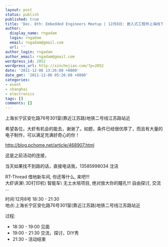```yaml
---
layout: post
status: publish
published: true
title: 'Dec. 8th: Embedded Engineers Meetup | 12月8日: 嵌入式工程师上海线下聚会'
author:
  display_name: rngadam
  login: rngadam
  email: rngadam@gmail.com
  url: ''
author_login: rngadam
author_email: rngadam@gmail.com
wordpress_id: 2052
wordpress_url: http://xinchejian.com/?p=2052
date: '2011-12-06 13:26:08 +0800'
date_gmt: '2011-12-06 05:26:08 +0800'
categories:
- event
- shanghai
- electronics
tags: []
comments: []
---
```

<p><!--:zh-->
<div>上海长宁区安化路76号301室(靠近江苏路)地铁二号线江苏路站近</div></p>
<div>希望各位，大虾有机会的能去，谢谢了。如题，条件已经很优厚了，<wbr>而且有大量的电子制作，可以满足充满好奇心的你！</p>
<p><a href="http://blog.pchome.net/article/468907.html" target="_blank">http://blog.pchome.net/<wbr>article/468907.html</wbr></a></wbr></div></p>
<div>
这是之前活动的连接，</p>
<p>当天如果找不到路的话，直接电话我，13585998034 沈洁</div></p>
<div></div></p>
<div>RT-Thread 借地新车间, 你还等什么, 来吧!!!<br />
大虾讲演\ 3D打印机\ 智能车\ 无土水培项目, 绝对放大你的瞳孔!!! 自由探讨, 交流 ...</p>
<p>时间:12月8号 18:30 - 21:30<br />
地点:上海长宁区安化路76号301室(靠近江苏路)<wbr>地铁二号线江苏路站近</wbr></div></p>
<div></div></p>
<div>过程:</p>
<ul>
<li>18:30 - 19:00 见面</li>
<li>19:00 - 21:30 交流，探讨，DIY秀</li>
<li>21:30 - 活动结束</li><br />
</ul><br />
</div><!--:--></p>
